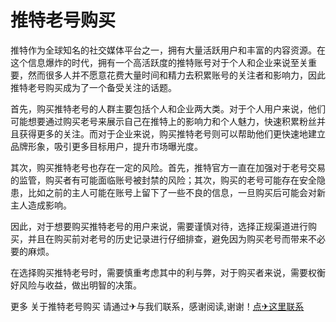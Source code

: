 # 推特老号购买

推特作为全球知名的社交媒体平台之一，拥有大量活跃用户和丰富的内容资源。在这个信息爆炸的时代，拥有一个高活跃度的推特账号对于个人和企业来说至关重要，然而很多人并不愿意花费大量时间和精力去积累账号的关注者和影响力，因此推特老号购买成为了一个备受关注的话题。

首先，购买推特老号的人群主要包括个人和企业两大类。对于个人用户来说，他们可能想要通过购买老号来展示自己在推特上的影响力和个人魅力，快速积累粉丝并且获得更多的关注。而对于企业来说，购买推特老号则可以帮助他们更快速地建立品牌形象，吸引更多目标用户，提升市场曝光度。

其次，购买推特老号也存在一定的风险。首先，推特官方一直在加强对于老号交易的监管，购买者有可能面临账号被封禁的风险；其次，购买的老号可能存在安全隐患，比如之前的主人可能在账号上留下了一些不良的信息，一旦购买后可能会对新主人造成影响。

因此，对于想要购买推特老号的用户来说，需要谨慎对待，选择正规渠道进行购买，并且在购买前对老号的历史记录进行仔细排查，避免因为购买老号而带来不必要的麻烦。

在选择购买推特老号时，需要慎重考虑其中的利与弊，对于购买者来说，需要权衡好风险与收益，做出明智的决策。

更多 关于推特老号购买 请通过✈与我们联系，感谢阅读,谢谢！[点✈这里联系](https://acc.k02.cc)